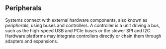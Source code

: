 ## Peripherals

Systems connect with external hardware components, also known as _peripherals_,
using buses and controllers. A controller is a unit driving a bus, such as the
high-speed USB and PCIe buses or the slower SPI and I2C. Hardware platforms may
integrate controllers directly or chain them through adapters and expansions.
